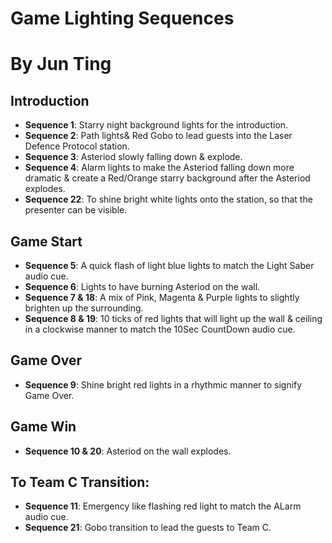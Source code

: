 # Game Lighting Sequences

# By Jun Ting

## Introduction
- **Sequence 1**: Starry night background lights for the introduction.
- **Sequence 2**: Path lights& Red Gobo to lead guests into the Laser Defence Protocol station. 
- **Sequence 3**: Asteriod slowly falling down & explode.
- **Sequence 4**: Alarm lights to make the Asteriod falling down more dramatic & create a Red/Orange starry background after the Asteriod explodes.
- **Sequence 22**: To shine bright white lights onto the station, so that the presenter can be visible. 

## Game Start
- **Sequence 5**: A quick flash of light blue lights to match the Light Saber audio cue.
- **Sequence 6**: Lights to have burning Asteriod on the wall.
- **Sequence 7 & 18**: A mix of Pink, Magenta & Purple lights to slightly brighten up the surrounding.
- **Sequence 8 & 19**: 10 ticks of red lights that will light up the wall & ceiling in a clockwise manner to match the 10Sec CountDown audio cue.

## Game Over
- **Sequence 9**: Shine bright red lights in a rhythmic manner to signify Game Over.
  
## Game Win
- **Sequence 10 & 20**: Asteriod on the wall explodes.

## To Team C Transition:
- **Sequence 11**: Emergency like flashing red light to match the ALarm audio cue.
- **Sequence 21**: Gobo transition to lead the guests to Team C.



